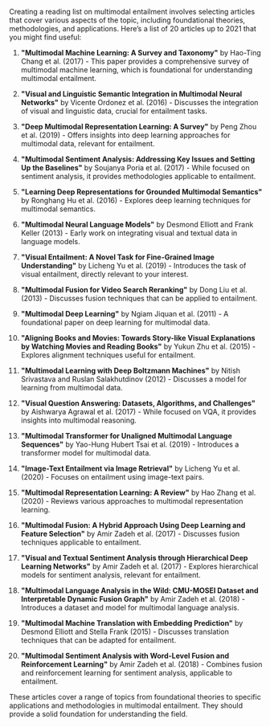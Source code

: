 Creating a reading list on multimodal entailment involves selecting articles that cover various aspects of the topic, including foundational theories, methodologies, and applications. Here’s a list of 20 articles up to 2021 that you might find useful:

1. **"Multimodal Machine Learning: A Survey and Taxonomy"** by Hao-Ting Chang et al. (2017) - This paper provides a comprehensive survey of multimodal machine learning, which is foundational for understanding multimodal entailment.

2. **"Visual and Linguistic Semantic Integration in Multimodal Neural Networks"** by Vicente Ordonez et al. (2016) - Discusses the integration of visual and linguistic data, crucial for entailment tasks.

3. **"Deep Multimodal Representation Learning: A Survey"** by Peng Zhou et al. (2019) - Offers insights into deep learning approaches for multimodal data, relevant for entailment.

4. **"Multimodal Sentiment Analysis: Addressing Key Issues and Setting Up the Baselines"** by Soujanya Poria et al. (2017) - While focused on sentiment analysis, it provides methodologies applicable to entailment.

5. **"Learning Deep Representations for Grounded Multimodal Semantics"** by Ronghang Hu et al. (2016) - Explores deep learning techniques for multimodal semantics.

6. **"Multimodal Neural Language Models"** by Desmond Elliott and Frank Keller (2013) - Early work on integrating visual and textual data in language models.

7. **"Visual Entailment: A Novel Task for Fine-Grained Image Understanding"** by Licheng Yu et al. (2019) - Introduces the task of visual entailment, directly relevant to your interest.

8. **"Multimodal Fusion for Video Search Reranking"** by Dong Liu et al. (2013) - Discusses fusion techniques that can be applied to entailment.

9. **"Multimodal Deep Learning"** by Ngiam Jiquan et al. (2011) - A foundational paper on deep learning for multimodal data.

10. **"Aligning Books and Movies: Towards Story-like Visual Explanations by Watching Movies and Reading Books"** by Yukun Zhu et al. (2015) - Explores alignment techniques useful for entailment.

11. **"Multimodal Learning with Deep Boltzmann Machines"** by Nitish Srivastava and Ruslan Salakhutdinov (2012) - Discusses a model for learning from multimodal data.

12. **"Visual Question Answering: Datasets, Algorithms, and Challenges"** by Aishwarya Agrawal et al. (2017) - While focused on VQA, it provides insights into multimodal reasoning.

13. **"Multimodal Transformer for Unaligned Multimodal Language Sequences"** by Yao-Hung Hubert Tsai et al. (2019) - Introduces a transformer model for multimodal data.

14. **"Image-Text Entailment via Image Retrieval"** by Licheng Yu et al. (2020) - Focuses on entailment using image-text pairs.

15. **"Multimodal Representation Learning: A Review"** by Hao Zhang et al. (2020) - Reviews various approaches to multimodal representation learning.

16. **"Multimodal Fusion: A Hybrid Approach Using Deep Learning and Feature Selection"** by Amir Zadeh et al. (2017) - Discusses fusion techniques applicable to entailment.

17. **"Visual and Textual Sentiment Analysis through Hierarchical Deep Learning Networks"** by Amir Zadeh et al. (2017) - Explores hierarchical models for sentiment analysis, relevant for entailment.

18. **"Multimodal Language Analysis in the Wild: CMU-MOSEI Dataset and Interpretable Dynamic Fusion Graph"** by Amir Zadeh et al. (2018) - Introduces a dataset and model for multimodal language analysis.

19. **"Multimodal Machine Translation with Embedding Prediction"** by Desmond Elliott and Stella Frank (2015) - Discusses translation techniques that can be adapted for entailment.

20. **"Multimodal Sentiment Analysis with Word-Level Fusion and Reinforcement Learning"** by Amir Zadeh et al. (2018) - Combines fusion and reinforcement learning for sentiment analysis, applicable to entailment.

These articles cover a range of topics from foundational theories to specific applications and methodologies in multimodal entailment. They should provide a solid foundation for understanding the field.